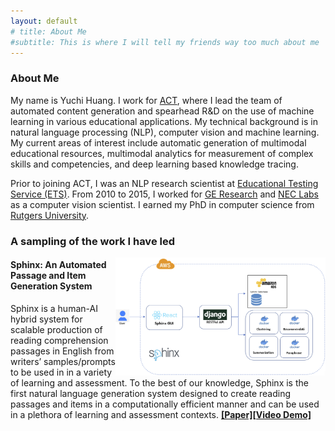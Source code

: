 ```yaml
---
layout: default
# title: About Me
#subtitle: This is where I will tell my friends way too much about me
---
```



### About Me

My name is Yuchi Huang. I work for [ACT](http://www.act.org), where I lead the team of automated content generation and spearhead R&D on the use of machine learning in various educational applications. My technical background is in natural language processing (NLP), computer vision and machine learning. My current areas of interest include automatic generation of multimodal educational resources, multimodal analytics for measurement of complex skills and competencies, and deep learning based knowledge tracing.


Prior to joining ACT, I was an NLP research scientist at [Educational Testing Service (ETS)](https://www.ets.org). From 2010 to 2015, I worked for [GE Research](https://www.ge.com/research/) and [NEC Labs](https://www.nec.com/en/global/rd/index.html) as a computer vision scientist. I earned my PhD in computer science from [Rutgers University](https://www.rutgers.edu).

### A sampling of the work I have led

<img align="right" src="/assets/img/sphinx_arch.jpg" style="width: 35vw; min-width: 33px;" />

#### Sphinx: An Automated Passage and Item Generation System

Sphinx is a human-AI hybrid system for scalable production of reading comprehension passages in English from writers’ samples/prompts to be used in in a variety of learning and assessment. To the best of our knowledge, Sphinx is the first natural language generation system designed to create reading passages and items in a computationally efficient manner and can be used in a plethora of learning and assessment contexts. [**[Paper]**](/assets/papers/LAK20.pdf)[**[Video Demo]**](https://www.youtube.com/watch?v=hTLzOsi_Vn8)
